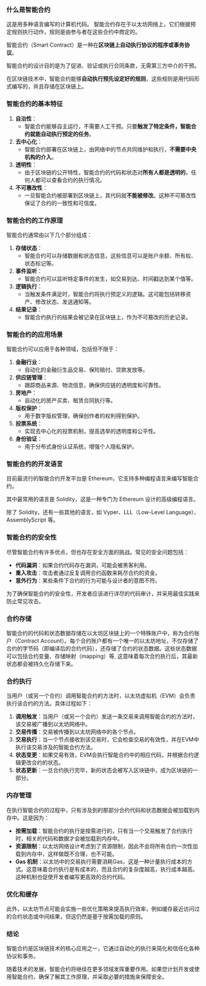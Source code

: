 ### 什么是智能合约

这是用多种语言编写的计算机代码。 智能合约存在于以太坊网络上，它们根据预定规则执行动作，规则是由参与者在这些合约中商定的。

智能合约（Smart Contract）是一种在**区块链上自动执行协议的程序或事务协议**。

智能合约的设计目的是为了促进、验证或执行合同条款，无需第三方中介的干预。

在区块链技术中，智能合约能够**自动执行预先设定好的规则**，这些规则是用代码形式编写的，并且存储在区块链上。

### 智能合约的基本特征

1. **自治性**：
    - 智能合约能够自主运行，不需要人工干预。只要**触发了特定条件，智能合约就能自动执行预定的任务**。
2. **去中心化**：
    - 智能合约部署在区块链上，由网络中的节点共同维护和执行，**不需要中央机构的介入**。
3. **透明性**：
    - 由于区块链的公开特性，智能合约的代码和状态对**所有人都是透明的**，任何人都可以查看合约的执行情况。
4. **不可篡改性**：
    - 一旦智能合约被部署到区块链上，其代码就**不能被修改**。这种不可篡改性保证了合约的一致性和可信度。

### 智能合约的工作原理

智能合约通常由以下几个部分组成：

1. **存储状态**：
    - 智能合约可以存储数据和状态信息，这些信息可以是账户余额、所有权、状态标记等。
2. **事件监听**：
    - 智能合约可以监听特定事件的发生，如交易到达、时间戳达到某个值等。
3. **逻辑执行**：
    - 当触发条件满足时，智能合约将执行预定义的逻辑。这可能包括转移资产、修改状态、发送通知等。
4. **结果记录**：
    - 智能合约执行的结果会被记录在区块链上，作为不可篡改的历史记录。

### 智能合约的应用场景

智能合约可以应用于各种领域，包括但不限于：

1. **金融行业**：
    - 自动化的金融衍生品交易、保险赔付、贷款发放等。
2. **供应链管理**：
    - 跟踪商品来源、物流信息，确保供应链的透明度和可靠性。
3. **房地产**：
    - 自动化的房产买卖、租赁合同执行等。
4. **版权保护**：
    - 用于数字版权管理，确保创作者的权利得到保护。
5. **投票系统**：
    - 实现去中心化的投票机制，提高选举的透明度和公平性。
6. **身份验证**：
    - 用于分布式身份认证系统，增强个人隐私保护。

### 智能合约的开发语言

目前最流行的智能合约开发平台是 Ethereum，它支持多种编程语言来编写智能合约。

其中最常用的语言是 Solidity，这是一种专门为 Ethereum 设计的高级编程语言。

除了 Solidity，还有一些其他的语言，如 Vyper、LLL（Low-Level Language）、AssemblyScript 等。

### 智能合约的安全性

尽管智能合约有许多优点，但也存在安全方面的挑战。常见的安全问题包括：

- **代码漏洞**：如果合约代码存在漏洞，可能会被黑客利用。
- **重入攻击**：攻击者通过反复调用合约函数来耗尽合约的资金。
- **意外行为**：某些条件下合约的行为可能与设计者的意图不符。

为了确保智能合约的安全性，开发者应该进行详尽的代码审计，并采用最佳实践来防止常见攻击。

### 合约存储

智能合约的代码和状态数据存储在以太坊区块链上的一个特殊账户中，称为合约账户（Contract
Account）。每个合约账户都有一个唯一的以太坊地址，不仅存储了合约的字节码（即编译后的合约代码），还存储了合约的状态数据。这些状态数据可以包括合约变量、存储映射（mapping）等,
这意味着每次合约执行后，其最新状态都会被持久化存储下来。

### 合约执行

当用户（或另一个合约）调用智能合约的方法时，以太坊虚拟机（EVM）会负责执行该合约的方法。具体过程如下：

1. **调用触发**：当用户（或另一个合约）发送一条交易来调用智能合约的方法时，该交易被广播到以太坊网络中。
2. **交易传播**：交易被传播到以太坊网络中的各个节点。
3. **交易执行**：当一个节点接收到该交易时，它会检查交易的有效性，并在EVM中执行该交易涉及的智能合约方法。
4. **状态变更**：如果交易有效，EVM会执行智能合约中的相应代码，并根据合约逻辑更改合约的状态。
5. **状态更新**：一旦合约执行完毕，新的状态会被写入区块链中，成为区块链的一部分。

### 内存管理

在执行智能合约的过程中，只有涉及到的那部分合约代码和状态数据会被加载到内存中。这是因为：

- **按需加载**：智能合约的执行是按需进行的，只有当一个交易触发了合约执行时，相关的代码和数据才会被加载到内存中。
- **资源限制**：以太坊网络设计考虑到了资源限制，因此不会将所有合约一次性加载到内存中，这样做既不合理，也不可能。
- **Gas 机制**：以太坊中的交易执行需要消耗Gas，这是一种计量执行成本的方式。这意味着合约执行是有成本的，而且合约的复杂度越高，执行成本越高。这种机制也促使开发者编写更高效的合约代码。

### 优化和缓存

此外，以太坊节点可能会实施一些优化策略来提高执行效率，例如缓存最近访问过的合约状态或中间结果，但这仍然是基于按需加载的原则。

### 结论

智能合约是区块链技术的核心应用之一，它通过自动化的执行来简化和信任化各种协议和事务。

随着技术的发展，智能合约将继续在更多领域发挥重要作用。如果您计划开发或使用智能合约，确保了解其工作原理，并采取必要的措施来保障安全。